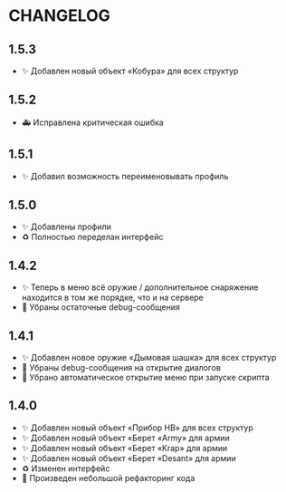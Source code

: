 # CHANGELOG

## 1.5.3

- :sparkles: Добавлен новый объект «Кобура» для всех структур

## 1.5.2

- :ambulance: Исправлена критическая ошибка

## 1.5.1

- :sparkles: Добавил возможность переименовывать профиль

## 1.5.0

- :sparkles: Добавлены профили
- :recycle: Полностью переделан интерфейс

## 1.4.2

- :sparkles: Теперь в меню всё оружие / дополнительное снаряжение находится в том же порядке, что и на сервере
- :bug: Убраны остаточные debug-сообщения

## 1.4.1

- :sparkles: Добавлен новое оружие «Дымовая шашка» для всех структур
- :bug: Убраны debug-сообщения на открытие диалогов
- :bug: Убрано автоматическое открытие меню при запуске скрипта

## 1.4.0

- :sparkles: Добавлен новый объект «Прибор НВ» для всех структур
- :sparkles: Добавлен новый объект «Берет «Army» для армии
- :sparkles: Добавлен новый объект «Берет «Krap» для армии
- :sparkles: Добавлен новый объект «Берет «Desant» для армии
- :recycle: Изменен интерфейс
- :lipstick: Произведен небольшой рефакторинг кода
